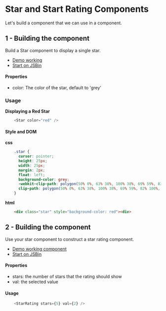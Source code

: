 Star and Start Rating Components
==========================
Let's build a __<Star />__ component that we can use in a __<StarRating />__ component.  

1 - Building the <Star /> component
--------------------------
Build a Star component to display a single star.

* [Demo working <Star />](http://output.jsbin.com/moyiha/5/quiet)
* [Start <Star /> on JSBin](http://jsbin.com/depihus/edit?html,js)

#### Properties
* color: The color of the star, default to 'grey'

### Usage

__Displaying a Red Star__

```javascript
    <Star color="red" />
```

#### Style and DOM

__css__
```css
    .star {
      cursor: pointer;
      height: 25px;
      width: 25px;
      margin: 2px;
      float: left;
      background-color: grey;
      -webkit-clip-path: polygon(50% 0%, 63% 38%, 100% 38%, 69% 59%, 82% 100%, 50% 75%, 18% 100%, 31% 59%, 0% 38%, 37% 38%);
      clip-path: polygon(50% 0%, 63% 38%, 100% 38%, 69% 59%, 82% 100%, 50% 75%, 18% 100%, 31% 59%, 0% 38%, 37% 38%);
    }
```

__html__
```html
    <div class="star" style="background-color: red"><div>
```

2 - Building the <StarRating /> component
--------------------------
Use your star component to construct a star rating component.

* [Demo working <StarRating /> component](http://output.jsbin.com/moyiha/3/quiet)
* [Start <StarRating /> on JSBin](http://jsbin.com/dayeyot/edit?html,js)

#### Properties
* stars: the number of stars that the rating should show
* val: the selected value

#### Usage
```javascript
    <StarRating stars={5} val={2} />
```
